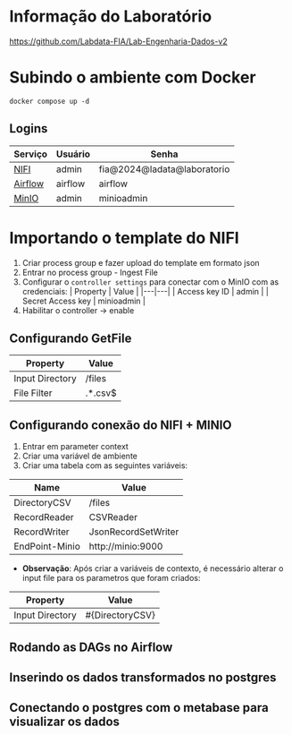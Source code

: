 # Informação do Laboratório
https://github.com/Labdata-FIA/Lab-Engenharia-Dados-v2


# Subindo o ambiente com Docker
`docker compose up -d`



## Logins
| Serviço | Usuário | Senha | 
|---|---|---|
| [NIFI](https://localhost:9443/nifi/#/login) | admin | fia@2024@ladata@laboratorio |
| [Airflow](http://localhost:8080/) | airflow | airflow |
| [MinIO](http://localhost:9001/login) | admin | minioadmin |

# Importando o template do NIFI
1. Criar process group e fazer upload do template em formato json
2. Entrar no process group - Ingest File
3. Configurar o ```controller settings``` para conectar com o MinIO com as credenciais:
    | Property | Value |
    |---|---|
    | Access key ID | admin |
    | Secret Access key | minioadmin |
4. Habilitar o controller -> enable

## Configurando GetFile
| Property | Value |
|---|---|
| Input Directory | /files |
| File Filter | .*.csv$ |

## Configurando conexão do NIFI + MINIO
1. Entrar em parameter context
2. Criar uma variável de ambiente
3. Criar uma tabela com as seguintes variáveis:

| Name | Value |
| --- | --- |
| DirectoryCSV | /files |
| RecordReader	| CSVReader |
| RecordWriter	| JsonRecordSetWriter |
| EndPoint-Minio | http://minio:9000 |

* **Observação**: Após criar a variáveis de contexto, é necessário alterar o input file para os parametros que foram criados:
  
| Property | Value |
|---|---|
| Input Directory | #{DirectoryCSV} |


## Rodando as DAGs no Airflow

## Inserindo os dados transformados no postgres

## Conectando o postgres com o metabase para visualizar os dados